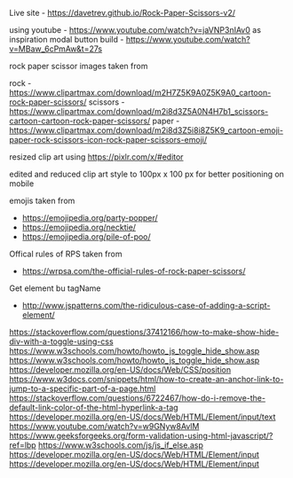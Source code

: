 Live site - https://davetrev.github.io/Rock-Paper-Scissors-v2/



using youtube - https://www.youtube.com/watch?v=jaVNP3nIAv0 as inspiration
modal button build - https://www.youtube.com/watch?v=MBaw_6cPmAw&t=27s

rock paper scissor images taken from 

rock - https://www.clipartmax.com/download/m2H7Z5K9A0Z5K9A0_cartoon-rock-paper-scissors/
scissors - https://www.clipartmax.com/download/m2i8d3Z5A0N4H7b1_scissors-cartoon-cartoon-rock-paper-scissors/
paper - https://www.clipartmax.com/download/m2i8d3Z5i8i8Z5K9_cartoon-emoji-paper-rock-scissors-icon-rock-paper-scissors-emoji/

resized clip art using https://pixlr.com/x/#editor

edited and reduced clip art style to 100px x 100 px for better positioning on mobile

emojis taken from 
- https://emojipedia.org/party-popper/
- https://emojipedia.org/necktie/
- https://emojipedia.org/pile-of-poo/

Offical rules of RPS taken from 
- https://wrpsa.com/the-official-rules-of-rock-paper-scissors/

Get element bu tagName
- http://www.jspatterns.com/the-ridiculous-case-of-adding-a-script-element/

https://stackoverflow.com/questions/37412166/how-to-make-show-hide-div-with-a-toggle-using-css
https://www.w3schools.com/howto/howto_js_toggle_hide_show.asp
https://www.w3schools.com/howto/howto_js_toggle_hide_show.asp
https://developer.mozilla.org/en-US/docs/Web/CSS/position
https://www.w3docs.com/snippets/html/how-to-create-an-anchor-link-to-jump-to-a-specific-part-of-a-page.html
https://stackoverflow.com/questions/6722467/how-do-i-remove-the-default-link-color-of-the-html-hyperlink-a-tag
https://developer.mozilla.org/en-US/docs/Web/HTML/Element/input/text
https://www.youtube.com/watch?v=w9GNyw8AvlM
https://www.geeksforgeeks.org/form-validation-using-html-javascript/?ref=lbp
https://www.w3schools.com/js/js_if_else.asp
https://developer.mozilla.org/en-US/docs/Web/HTML/Element/input
https://developer.mozilla.org/en-US/docs/Web/HTML/Element/input
